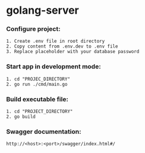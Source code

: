 # golang-server

### Configure project:
    1. Create .env file in root directory
    2. Copy content from .env.dev to .env file
    3. Replace placeholder with your database password

### Start app in development mode: 
    1. cd "PROJEC_DIRECTORY"
    2. go run ./cmd/main.go
    
### Build executable file:
    1. cd "PROJECT_DIRECTORY"
    2. go build

### Swagger documentation:
    http://<host>:<port>/swagger/index.html#/